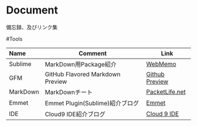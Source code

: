 # Document
備忘録、及びリンク集

#Tools

|Name|Comment|Link|
|:-----|----|----|
|Sublime|MarkDown用Package紹介|[WebMemo](http://webmem.hatenablog.com/entry/sublime-text-markdown)|
|GFM|GitHub Flavored Markdown Preview|[Github Preview](http://github-preview.herokuapp.com/)|
|MarkDown|MarkDownチート|[PacketLife.net](http://packetlife.net/library/cheat-sheets/)|
|Emmet|Emmet Plugin(Sublime)紹介ブログ|[Emmet](http://dev.classmethod.jp/tool/emmet-sublimetext2-1/)
|IDE|Cloud9 IDE紹介ブログ|[Cloud 9 IDE](http://nelog.jp/rails-on-cloud9)

